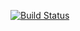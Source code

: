 [![Build Status](https://travis-ci.com/0h-n0/rust-sample-multithread-downloader.svg?branch=master)](https://travis-ci.com/0h-n0/rust-sample-multithread-downloader)
